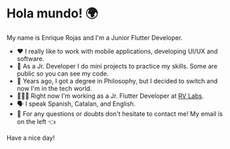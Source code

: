 # Hola mundo! 🌍
My name is Enrique Rojas and I'm a Junior Flutter Developer.

- ❤️ I really like to work with mobile applications, developing UI/UX and software.
- 🌱 As a Jr. Developer I do mini projects to practice my skills. Some are public so you can see my code.
- 📖 Years ago, I got a degree in Philosophy, but I decided to switch and now I'm in the tech world.
- 👨🏽‍💻 Right now I'm working as a Jr. Flutter Developer at [RV Labs](https://www.rvlabs.app/).
- 🗣 I speak Spanish, Catalan, and English.
- 📧 For any questions or doubts don't hesitate to contact me! My email is on the left 👈

Have a nice day!
